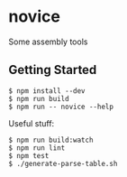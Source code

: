 novice
======

Some assembly tools

Getting Started
---------------

    $ npm install --dev
    $ npm run build
    $ npm run -- novice --help

Useful stuff:

    $ npm run build:watch
    $ npm run lint
    $ npm test
    $ ./generate-parse-table.sh

